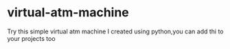 # virtual-atm-machine
Try this simple virtual atm machine I created using python,you can add thi to your projects too
